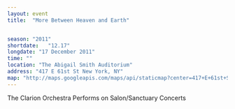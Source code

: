 ```yaml
---
layout: event
title:  "More Between Heaven and Earth"


season: "2011"
shortdate:   "12.17"
longdate: "17 December 2011"
time: ""
location: "The Abigail Smith Auditorium"
address: "417 E 61st St New York, NY"
map: "http://maps.googleapis.com/maps/api/staticmap?center=417+E+61st+St+New+York,+NY&zoom=16&size=700x300&visual_refresh=true&maptype=roadmap&markers=color:green%7Clabel:A%7C40.760644,-73.960011&sensor=false"
---
```


The Clarion Orchestra Performs on Salon/Sanctuary Concerts
